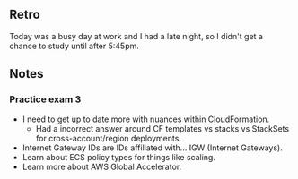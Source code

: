 ## Retro

Today was a busy day at work and I had a late night, so I didn't get a chance to study until after 5:45pm.

## Notes

### Practice exam 3

- I need to get up to date more with nuances within CloudFormation. 
	- Had a incorrect answer around CF templates vs stacks vs StackSets for cross-account/region deployments.
- Internet Gateway IDs are IDs affiliated with... IGW (Internet Gateways).
- Learn about ECS policy types for things like scaling.
- Learn more about AWS Global Accelerator.